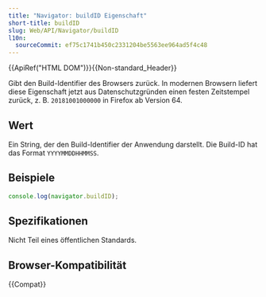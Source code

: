 ```yaml
---
title: "Navigator: buildID Eigenschaft"
short-title: buildID
slug: Web/API/Navigator/buildID
l10n:
  sourceCommit: ef75c1741b450c2331204be5563ee964ad5f4c48
---
```


{{ApiRef("HTML DOM")}}{{Non-standard_Header}}

Gibt den Build-Identifier des Browsers zurück. In modernen Browsern liefert diese Eigenschaft jetzt aus Datenschutzgründen einen festen Zeitstempel zurück, z. B. `20181001000000` in Firefox ab Version 64.

## Wert

Ein String, der den Build-Identifier der Anwendung darstellt. Die Build-ID hat das Format `YYYYMMDDHHMMSS`.

## Beispiele

```js
console.log(navigator.buildID);
```

## Spezifikationen

Nicht Teil eines öffentlichen Standards.

## Browser-Kompatibilität

{{Compat}}
